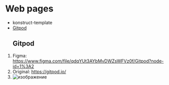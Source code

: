 # Web pages
* konstruct-template
* [Gitpod](#gitpod)  
<a name="gitpod"><h2>Gitpod</h2></a>
1. Figma: https://www.figma.com/file/qdqYUt3AYbMvDWZsWFVz0f/Gitpod?node-id=1%3A2
2. Original: https://gitpod.io/
3. ![изображение](https://user-images.githubusercontent.com/70754856/130118203-b6bd28e8-20cb-4848-a7b9-f806ad38471e.png)

